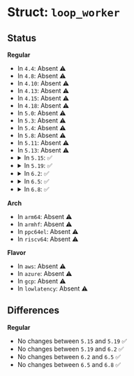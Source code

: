 # Struct: <code>loop_worker</code>

## Status
<b>Regular</b>
<ul>
<li>
In <code>4.4</code>: Absent ⚠️
</li>
<li>
In <code>4.8</code>: Absent ⚠️
</li>
<li>
In <code>4.10</code>: Absent ⚠️
</li>
<li>
In <code>4.13</code>: Absent ⚠️
</li>
<li>
In <code>4.15</code>: Absent ⚠️
</li>
<li>
In <code>4.18</code>: Absent ⚠️
</li>
<li>
In <code>5.0</code>: Absent ⚠️
</li>
<li>
In <code>5.3</code>: Absent ⚠️
</li>
<li>
In <code>5.4</code>: Absent ⚠️
</li>
<li>
In <code>5.8</code>: Absent ⚠️
</li>
<li>
In <code>5.11</code>: Absent ⚠️
</li>
<li>
In <code>5.13</code>: Absent ⚠️
</li>
<li>
<details>
<summary>In <code>5.15</code>: ✅</summary>

```c
struct loop_worker {
    struct rb_node rb_node;
    struct work_struct work;
    struct list_head cmd_list;
    struct list_head idle_list;
    struct loop_device *lo;
    struct cgroup_subsys_state *blkcg_css;
    long unsigned int last_ran_at;
};
```
</details>
</li>
<li>
<details>
<summary>In <code>5.19</code>: ✅</summary>

```c
struct loop_worker {
    struct rb_node rb_node;
    struct work_struct work;
    struct list_head cmd_list;
    struct list_head idle_list;
    struct loop_device *lo;
    struct cgroup_subsys_state *blkcg_css;
    long unsigned int last_ran_at;
};
```
</details>
</li>
<li>
<details>
<summary>In <code>6.2</code>: ✅</summary>

```c
struct loop_worker {
    struct rb_node rb_node;
    struct work_struct work;
    struct list_head cmd_list;
    struct list_head idle_list;
    struct loop_device *lo;
    struct cgroup_subsys_state *blkcg_css;
    long unsigned int last_ran_at;
};
```
</details>
</li>
<li>
<details>
<summary>In <code>6.5</code>: ✅</summary>

```c
struct loop_worker {
    struct rb_node rb_node;
    struct work_struct work;
    struct list_head cmd_list;
    struct list_head idle_list;
    struct loop_device *lo;
    struct cgroup_subsys_state *blkcg_css;
    long unsigned int last_ran_at;
};
```
</details>
</li>
<li>
<details>
<summary>In <code>6.8</code>: ✅</summary>

```c
struct loop_worker {
    struct rb_node rb_node;
    struct work_struct work;
    struct list_head cmd_list;
    struct list_head idle_list;
    struct loop_device *lo;
    struct cgroup_subsys_state *blkcg_css;
    long unsigned int last_ran_at;
};
```
</details>
</li>
</ul>
<b>Arch</b>
<ul>
<li>
In <code>arm64</code>: Absent ⚠️
</li>
<li>
In <code>armhf</code>: Absent ⚠️
</li>
<li>
In <code>ppc64el</code>: Absent ⚠️
</li>
<li>
In <code>riscv64</code>: Absent ⚠️
</li>
</ul>
<b>Flavor</b>
<ul>
<li>
In <code>aws</code>: Absent ⚠️
</li>
<li>
In <code>azure</code>: Absent ⚠️
</li>
<li>
In <code>gcp</code>: Absent ⚠️
</li>
<li>
In <code>lowlatency</code>: Absent ⚠️
</li>
</ul>

## Differences
<b>Regular</b>
<ul>
<li>
No changes between <code>5.15</code> and <code>5.19</code> ✅
</li>
<li>
No changes between <code>5.19</code> and <code>6.2</code> ✅
</li>
<li>
No changes between <code>6.2</code> and <code>6.5</code> ✅
</li>
<li>
No changes between <code>6.5</code> and <code>6.8</code> ✅
</li>
</ul>
